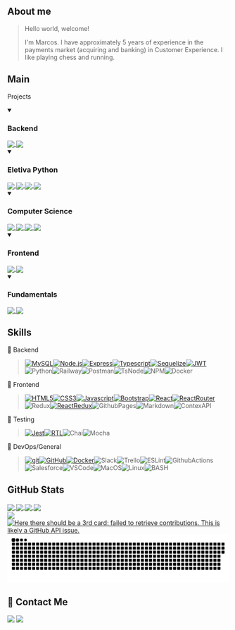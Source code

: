 ## About me

>Hello world, welcome!
>
>I'm Marcos.
>I have approximately 5 years of experience in the payments market (acquiring and banking) in Customer Experience. I like playing chess and running.

## Main


 Projects


<details open>
<summary><h3> Backend</h3></summary>
 

<a href="https://github.com/dopimentel/backend-trybe-futebol-clube#gh-dark-mode-only">
  <img height=150 align="center" src="https://github-readme-stats.vercel.app/api/pin/?username=dopimentel&repo=backend-trybe-futebol-clube&theme=dark#gh-dark-mode-only" />
</a>
<a href="https://github.com/dopimentel/backend-trybe-futebol-clube#gh-light-mode-only">
  <img height=150 align="center" src="https://github-readme-stats.vercel.app/api/pin/?username=dopimentel&repo=backend-trybe-futebol-clube&theme=light#gh-light-mode-only" />
</a>


<details open>
<summary><h3> Eletiva Python</h3></summary>
 

<a href="https://github.com/dopimentel/backend-trybe-futebol-clube#gh-dark-mode-only">
  <img height=150 align="center" src="https://github-readme-stats.vercel.app/api/pin/?username=dopimentel&repo=backend-trybe-futebol-clube&theme=dark#gh-dark-mode-only" />
</a>
<a href="https://github.com/dopimentel/backend-trybe-futebol-clube#gh-light-mode-only">
  <img height=150 align="center" src="https://github-readme-stats.vercel.app/api/pin/?username=dopimentel&repo=backend-trybe-futebol-clube&theme=light#gh-light-mode-only" />
</a>



<a href="https://github.com/dopimentel/backend-project-blogs-api#gh-dark-mode-only">
  <img height=150 align="center" src="https://github-readme-stats.vercel.app/api/pin/?username=dopimentel&repo=backend-project-blogs-api&theme=dark#gh-dark-mode-only" />
</a>
<a href="https://github.com/dopimentel/backend-project-blogs-api#gh-light-mode-only">
  <img height=150 align="center" src="https://github-readme-stats.vercel.app/api/pin/?username=dopimentel&repo=backend-project-blogs-api&theme=light#gh-light-mode-only" />
</a>


</details>




<details open>
<summary><h3> Computer Science</h3></summary>
  
<a href="https://github.com/dopimentel/computer-science-restaurant-orders#gh-dark-mode-only">
  <img height=150 align="center" src="https://github-readme-stats.vercel.app/api/pin/?username=dopimentel&repo=computer-science-restaurant-orders&theme=dark#gh-dark-mode-only" />
</a>
<a href="https://github.com/dopimentel/computer-science-restaurant-orders#gh-light-mode-only">
  <img height=150 align="center" src="https://github-readme-stats.vercel.app/api/pin/?username=dopimentel&repo=computer-science-restaurant-orders&theme=light#gh-light-mode-only" />
</a>

<a href="https://github.com/dopimentel/computer-science-project-ting#gh-dark-mode-only">
  <img height=150 align="center" src="https://github-readme-stats.vercel.app/api/pin/?username=dopimentel&repo=computer-science-project-ting&theme=dark#gh-dark-mode-only" />
</a>
<a href="https://github.com/dopimentel/computer-science-project-ting#gh-light-mode-only">
  <img height=150 align="center" src="https://github-readme-stats.vercel.app/api/pin/?username=dopimentel&repo=computer-science-project-ting&theme=light#gh-light-mode-only" />
</a>

</details>

 


<details open>
<summary><h3> Frontend</h3></summary>
 <a href="https://github.com/dopimentel/frontend-starwars-planets-search#gh-dark-mode-only">
  <img height=150 align="center" src="https://github-readme-stats.vercel.app/api/pin/?username=dopimentel&repo=frontend-starwars-planets-search&theme=dark#gh-dark-mode-only" />
</a>
<a href="https://github.com/dopimentel/frontend-starwars-planets-search#gh-light-mode-only">
  <img height=150 align="center" src="https://github-readme-stats.vercel.app/api/pin/?username=dopimentel&repo=frontend-starwars-planets-search&theme=light#gh-light-mode-only" />
</a>
</details>

<details open>
<summary><h3> Fundamentals</h3></summary>
<a href="https://github.com/dopimentel/fundamentals-zoo-functions-project#gh-dark-mode-only">
  <img height=150 align="center" src="https://github-readme-stats.vercel.app/api/pin/?username=dopimentel&repo=fundamentals-zoo-functions-project&theme=dark#gh-dark-mode-only" />
</a>
<a href="https://github.com/dopimentel/fundamentals-zoo-functions-project#gh-light-mode-only">
  <img height=150 align="center" src="https://github-readme-stats.vercel.app/api/pin/?username=dopimentel&repo=fundamentals-zoo-functions-project&theme=light#gh-light-mode-only" />
</a>
</details>


## Skills

📍 Backend
> [![MySQL][MySQL]][MySQL-url][![Node.js][Node.js]][Node.js-url][![Express][Express]][Express-url][![Typescript][Typescript]][Typescript-url][![Sequelize][Sequelize]][Sequelize-url][![JWT][JWT]][JWT-url]![Python][Python]![Railway][Railway]![Postman][Postman]![TsNode][TsNode]![NPM][NPM]![Docker]

<!-- BACK-END -->
[MySQL]: https://img.shields.io/badge/mysql-4479A1?style=for-the-badge&logo=mysql&logoColor=white
[MySQL-url]: https://dev.mysql.com/doc/
[Node.js]: https://img.shields.io/badge/node.js-339933?style=for-the-badge&logo=node.js&logoColor=white
[Node.js-url]: https://nodejs.org/
[Typescript]: https://img.shields.io/badge/typescript-3178C6?style=for-the-badge&logo=typescript&logoColor=white
[Typescript-url]: https://www.typescriptlang.org/
[Typescript-url]: https://www.typescriptlang.org/
[Docker]: https://img.shields.io/badge/docker-2496ED?style=for-the-badge&logo=docker&logoColor=white
[Docker-url]: https://www.docker.com/
[Sequelize]: https://img.shields.io/badge/Sequelize-52B0E7?style=for-the-badge&logo=Sequelize&logoColor=white
[Sequelize-url]: https://github.com/dopimentel/back-end-trybe-futebol-clube
[Express]: https://img.shields.io/badge/Express%20js-000000?style=for-the-badge&logo=express&logoColor=white
[Express-url]: https://github.com/dopimentel/back-end-trybe-futebol-clube
[JWT]: https://img.shields.io/badge/JWT-000000?style=for-the-badge&logo=JSON%20web%20tokens&logoColor=white
[JWT-url]: https://github.com/dopimentel/back-end-trybe-futebol-clube
[Python]: https://img.shields.io/badge/python-3670A0?style=for-the-badge&logo=python&logoColor=ffdd54
[Railway]: https://img.shields.io/badge/Railway-131415?style=for-the-badge&logo=railway&logoColor=white
[Postman]: https://img.shields.io/badge/Postman-FF6C37?style=for-the-badge&logo=Postman&logoColor=white
[TsNode]: https://img.shields.io/badge/ts--node-3178C6?style=for-the-badge&logo=ts-node&logoColor=white
[NPM]: https://img.shields.io/badge/npm-CB3837?style=for-the-badge&logo=npm&logoColor=white

📍 Frontend

> [![HTML5][HTML5]][HTML5-url][![CSS3][CSS3]][CSS3-url][![Javascript][Javascript]][Javascript-url][![Bootstrap][Bootstrap.com]][Bootstrap-url][![React][React.js]][React-url][![ReactRouter][ReactRouter]][ReactRouter-url]![Redux][Redux][![ReactRedux][ReactRedux.js]][ReactRedux-url]![GithubPages][GithubPages]![Markdown][Markdown]![ContexAPI][ContextAPI]



<!-- FRONT END -->
[ContextAPI]: https://img.shields.io/badge/Context_API-0088CC.svg?&style=for-the-badge&logo=react&logoColor=white
[HTML5]: https://img.shields.io/badge/html5-E34F26?style=for-the-badge&logo=html5&logoColor=white
[HTML5-URL]: https://developer.mozilla.org/en-US/docs/Glossary/HTML5
[CSS3]: https://img.shields.io/badge/css_3-1572B6?style=for-the-badge&logo=css3&logoColor=white
[CSS3-url]: https://developer.mozilla.org/pt-BR/docs/Web/CSS
[Javascript]: https://img.shields.io/badge/javascript-%23323330.svg?style=for-the-badge&logo=javascript&logoColor=%23F7DF1E
[Javascript-url]: https://developer.mozilla.org/pt-BR/docs/Web/JavaScript
[Bootstrap.com]: https://img.shields.io/badge/Bootstrap-563D7C?style=for-the-badge&logo=bootstrap&logoColor=white
[Bootstrap-url]: https://getbootstrap.com
[React.js]: https://img.shields.io/badge/React-20232A?style=for-the-badge&logo=react&logoColor=61DAFB
[React-url]: https://reactjs.org/
[ReactRedux.js]: https://img.shields.io/badge/react_redux-764ABC?style=for-the-badge&logo=redux&logoColor=white
[ReactRedux-url]: https://react-redux.js.org/
[ReactRouter]: https://img.shields.io/badge/React_Router-20232A?style=for-the-badge&logo=reactrouter&logoColor=CA4245
[ReactRouter-url]: https://reactrouter.com/en/main
[Redux]: https://img.shields.io/badge/Redux-593D88?style=for-the-badge&logo=redux&logoColor=white
[GithubPages]: https://img.shields.io/badge/GitHub%20Pages-222222?style=for-the-badge&logo=GitHub%20Pages&logoColor=white
[Markdown]: https://img.shields.io/badge/Markdown-000000?style=for-the-badge&logo=markdown&logoColor=white


📍 Testing

 > [![Jest][Jest]][Jest-url][![RTL][RTL]][RTL-url]![Chai][Chai]![Mocha][Mocha]

 <!-- TESTING -->
[Jest]: https://img.shields.io/badge/jest-C21325?style=for-the-badge&logo=jest&logoColor=white
[Jest-url]: https://jestjs.io/
[RTL]: https://img.shields.io/badge/testing_library-E33332?style=for-the-badge&logo=testing-library&logoColor=white
[RTL-url]: https://testing-library.com/
[Chai]: https://img.shields.io/badge/chai-A30701?style=for-the-badge&logo=chai&logoColor=white
[Mocha]: https://img.shields.io/badge/Mocha-8D6748?style=for-the-badge&logo=Mocha&logoColor=white

📍 DevOps/General

 >[![git][git]][git-url][![GitHub][GitHub]][GitHub-url][![Docker][Docker]][Docker-url]![Slack][Slack]![Trello][Trello]![ESLint][ESLint]![GithubActions][GithubActions]![Salesforce][Salesforce]![VSCode][VSCode]![MacOS][MacOS]![Linux][Linux]![BASH][BASH]
 
[git]: https://img.shields.io/badge/git-F05032?style=for-the-badge&logo=git&logoColor=white
[git-url]: https://git-scm.com/doc
[GitHub]: https://img.shields.io/badge/GitHub-100000?style=for-the-badge&logo=github&logoColor=white
[GitHub-url]: https://github.com/dopimentel
[Slack]: https://img.shields.io/badge/Slack-4A154B?style=for-the-badge&logo=slack&logoColor=white
[Trello]: https://img.shields.io/badge/Trello-0052CC?style=for-the-badge&logo=trello&logoColor=white
[Shell]: https://img.shields.io/badge/Shell_Script-121011?style=for-the-badge&logo=gnu-bash&logoColor=white
[ESLint]: https://img.shields.io/badge/eslint-3A33D1?style=for-the-badge&logo=eslint&logoColor=white
[GithubActions]: https://img.shields.io/badge/GitHub_Actions-2088FF?style=for-the-badge&logo=github-actions&logoColor=white
[Salesforce]: https://img.shields.io/badge/Salesforce-00A1E0?style=for-the-badge&logo=Salesforce&logoColor=white
[VSCode]: https://img.shields.io/badge/Vscode-007ACC?style=for-the-badge&logo=visual-studio-code&logoColor=white
[MacOS]: https://img.shields.io/badge/mac%20os-000000?style=for-the-badge&logo=apple&logoColor=white
[Linux]: https://img.shields.io/badge/Linux-FCC624?style=for-the-badge&logo=linux&logoColor=black
[BASH]: https://img.shields.io/badge/Bash-4EAA25.svg?&style=for-the-badge&logo=GNUBash&logoColor=white



## GitHub Stats


<a href="https://github.com/dopimentel/github-readme-stats#gh-dark-mode-only">
  <img height=200 align="center" src="https://dopimentel-github-readme-stats.vercel.app/api?username=dopimentel&theme=dark#gh-dark-mode-only" />
</a>
<a href="https://github.com/dopimentel/github-readme-stats#gh-light-mode-only">
  <img height=200 align="center" src="https://dopimentel-github-readme-stats.vercel.app/api?username=dopimentel&theme=light#gh-light-mode-only" />
</a>


<a href="https://github.com/dopimentel/github-readme-stats#gh-dark-mode-only">
  <img height=200 align="center" src="https://dopimentel-github-readme-stats.vercel.app/api/top-langs?username=dopimentel&size_weight=0.5&count_weight=0.5&layout=compact&langs_count=8&card_width=320&show_icons=true&theme=dark#gh-dark-mode-only" />
</a>
<a href="https://github.com/dopimentel/github-readme-stats#gh-light-mode-only">
  <img height=200 align="center" src="https://dopimentel-github-readme-stats.vercel.app/api/top-langs?username=dopimentel&size_weight=0.5&count_weight=0.5&layout=compact&langs_count=8&card_width=320&show_icons=true&theme=light#gh-light-mode-only" />
</a>

<br>

<a href="https://github.com/dopimentel/github-readme-stats#gh-dark-mode-only">
  <img height=189 align="center" src="https://github-readme-streak-stats.herokuapp.com/?user=dopimentel&theme=dark#gh-dark-mode-only" />
</a>
<a href="https://github.com/dopimentel/github-readme-stats#gh-light-mode-only">
  <img height=189 align="center" src="https://github-readme-streak-stats.herokuapp.com/?user=dopimentel&theme=light#gh-light-mode-only" alt="Here there should be a 3rd card: failed to retrieve contributions. This is likely a GitHub API issue." />
</a>



  
<picture>
  <source media="(prefers-color-scheme: dark)" srcset="https://raw.githubusercontent.com/dopimentel/dopimentel/output/github-contribution-grid-snake-dark.svg">
  <source media="(prefers-color-scheme: light)" srcset="https://raw.githubusercontent.com/dopimentel/dopimentel/output/github-contribution-grid-snake.svg">
  <img alt="github contribution grid snake animation" src="https://raw.githubusercontent.com/dopimentel/dopimentel/output/github-contribution-grid-snake.svg">
</picture>

## 💬 Contact Me

<div align="left" style="display: inline_block">
  
  <a href="https://www.linkedin.com/in/marcoscoutinho" target="_blank"><img height="28rem" src="https://img.shields.io/badge/LinkedIn-0077B5?style=for-the-badge&logo=linkedin&logoColor=white"></a> 
  <a href = "mailto:mpc_marcos@hotmail.com"><img height="28rem" src="https://img.shields.io/badge/outlook-0078D4?style=for-the-badge&logo=microsoftoutlook&logoColor=white" target="_blank"></a>
</div>
